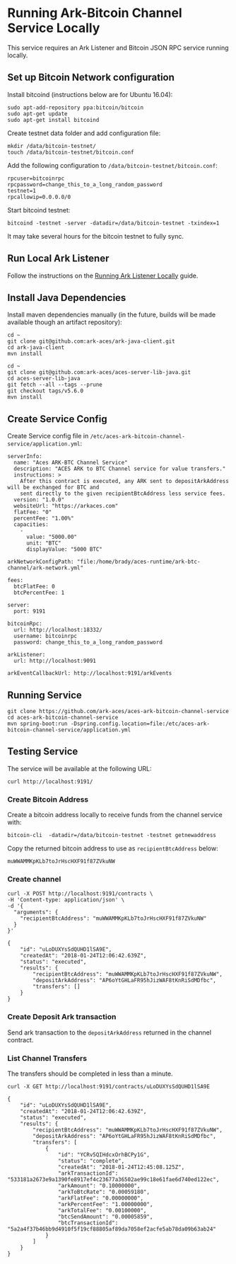 # Running Ark-Bitcoin Channel Service Locally

This service requires an Ark Listener and Bitcoin JSON RPC service running locally.


## Set up Bitcoin Network configuration

Install bitcoind (instructions below are for Ubuntu 16.04):

```
sudo apt-add-repository ppa:bitcoin/bitcoin
sudo apt-get update
sudo apt-get install bitcoind
```

Create testnet data folder and add configuration file:

```
mkdir /data/bitcoin-testnet/
touch /data/bitcoin-testnet/bitcoin.conf
```

Add the following configuration to `/data/bitcoin-testnet/bitcoin.conf`:

```
rpcuser=bitcoinrpc
rpcpassword=change_this_to_a_long_random_password
testnet=1
rpcallowip=0.0.0.0/0
```

Start bitcoind testnet:

```
bitcoind -testnet -server -datadir=/data/bitcoin-testnet -txindex=1
```

It may take several hours for the bitcoin testnet to fully sync.


## Run Local Ark Listener

Follow the instructions on the [Running Ark Listener Locally](running-ark-listener-locally.md) guide. 


## Install Java Dependencies

Install maven dependencies manually (in the future, builds will be made available 
though an artifact repository):

```
cd ~
git clone git@github.com:ark-aces/ark-java-client.git
cd ark-java-client
mvn install
```

```
cd ~
git clone git@github.com:ark-aces/aces-server-lib-java.git
cd aces-server-lib-java
git fetch --all --tags --prune
git checkout tags/v5.6.0
mvn install
```


## Create Service Config

Create Service config file in `/etc/aces-ark-bitcoin-channel-service/application.yml`:

```
serverInfo:
  name: "Aces ARK-BTC Channel Service"
  description: "ACES ARK to BTC Channel service for value transfers."
  instructions: >
    After this contract is executed, any ARK sent to depositArkAddress will be exchanged for BTC and 
    sent directly to the given recipientBtcAddress less service fees.
  version: "1.0.0"
  websiteUrl: "https://arkaces.com"
  flatFee: "0"
  percentFee: "1.00%"
  capacities:
    -
      value: "5000.00"
      unit: "BTC"
      displayValue: "5000 BTC"

arkNetworkConfigPath: "file:/home/brady/aces-runtime/ark-btc-channel/ark-network.yml"

fees:
  btcFlatFee: 0
  btcPercentFee: 1

server:
  port: 9191

bitcoinRpc:
  url: http://localhost:18332/
  username: bitcoinrpc
  password: change_this_to_a_long_random_password
  
arkListener:
  url: http://localhost:9091

arkEventCallbackUrl: http://localhost:9191/arkEvents
```

## Running Service 

```
git clone https://github.com/ark-aces/aces-ark-bitcoin-channel-service
cd aces-ark-bitcoin-channel-service
mvn spring-boot:run -Dspring.config.location=file:/etc/aces-ark-bitcoin-channel-service/application.yml
```


## Testing Service

The service will be available at the following URL:

```
curl http://localhost:9191/
```


### Create Bitcoin Address

Create a bitcoin address locally to receive funds from the channel service with:

```
bitcoin-cli  -datadir=/data/bitcoin-testnet -testnet getnewaddress
```

Copy the returned bitcoin address to use as `recipientBtcAddress` below:

```
muWWAMMKpKLb7toJrHscHXF91f87ZVkuNW
```

### Create channel

```
curl -X POST http://localhost:9191/contracts \
-H 'Content-type: application/json' \
-d '{
  "arguments": {
    "recipientBtcAddress": "muWWAMMKpKLb7toJrHscHXF91f87ZVkuNW"
  }
}' 
```
```
{
    "id": "uLoDUXYsSdQUHD1lSA9E",
    "createdAt": "2018-01-24T12:06:42.639Z",
    "status": "executed",
    "results": {
        "recipientBtcAddress": "muWWAMMKpKLb7toJrHscHXF91f87ZVkuNW",
        "depositArkAddress": "AP6oYtGHLaFR95hJizWAF8tKnRiSdMDfbc",
        "transfers": []
    }
}
```

### Create Deposit Ark transaction

Send ark transaction to the `depositArkAddress` returned in the channel contract.


### List Channel Transfers

The transfers should be completed in less than a minute. 

```
curl -X GET http://localhost:9191/contracts/uLoDUXYsSdQUHD1lSA9E
```

```
{
    "id": "uLoDUXYsSdQUHD1lSA9E",
    "createdAt": "2018-01-24T12:06:42.639Z",
    "status": "executed",
    "results": {
        "recipientBtcAddress": "muWWAMMKpKLb7toJrHscHXF91f87ZVkuNW",
        "depositArkAddress": "AP6oYtGHLaFR95hJizWAF8tKnRiSdMDfbc",
        "transfers": [
            {
                "id": "YCRv5QIHdcxOrhBCPy1G",
                "status": "complete",
                "createdAt": "2018-01-24T12:45:08.125Z",
                "arkTransactionId": "533181a2673e9a1390fe8917ef4c23677a36502ae99c18e61fae6d740ed122ec",
                "arkAmount": "0.10000000",
                "arkToBtcRate": "0.00059180",
                "arkFlatFee": "0.00000000",
                "arkPercentFee": "1.00000000",
                "arkTotalFee": "0.00100000",
                "btcSendAmount": "0.00005859",
                "btcTransactionId": "5a2a4f37b46bb9d4910f5f19cf88805af89da7058ef2acfe5ab78da09b63ab24"
            }
        ]
    }
}
```

